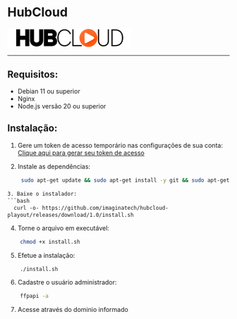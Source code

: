 # HubCloud

<picture>
  <source media="(prefers-color-scheme: dark)" srcset="/docs/images/logo-dark.png">
  <img alt="HubCloud logo" src="/docs/images/logo-light.png" style="max-width: 280px; height: auto;">
</picture>

---

## Requisitos:

- Debian 11 ou superior
- Nginx
- Node.js versão 20 ou superior


## Instalação:

1. Gere um token de acesso temporário nas configurações de sua conta:
   [Clique aqui para gerar seu token de acesso](https://github.com/settings/tokens)

2. Instale as dependências:
   ```bash
    sudo apt-get update && sudo apt-get install -y git && sudo apt-get install -y nginx && sudo apt-get install -y nodejs && curl -o- https://raw.githubusercontent.com/creationix/nvm/master/install.sh | bash && source ~/.bashrc && nvm install node && nvm use node && npm install -g pm2
  ```
3. Baixe o instalador:
```bash
    curl -o- https://github.com/imaginatech/hubcloud-playout/releases/download/1.0/install.sh
```
4. Torne o arquivo em executável:
```bash
    chmod +x install.sh
```
5. Efetue a instalação:
```bash
    ./install.sh
```
6. Cadastre o usuário administrador:
```bash
    ffpapi -a
```
7. Acesse através do dominio informado
